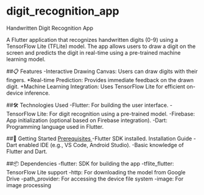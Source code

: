 # digit_recognition_app
Handwritten Digit Recognition App

A Flutter application that recognizes handwritten digits (0-9) using a TensorFlow Lite (TFLite) model. The app allows users to draw a digit on the screen and predicts the digit in real-time using a pre-trained machine learning model.

##📋 Features
-Interactive Drawing Canvas: Users can draw digits with their fingers.
*Real-time Prediction: Provides immediate feedback on the drawn digit.
+Machine Learning Integration: Uses TensorFlow Lite for efficient on-device inference.

##🛠️ Technologies Used
-Flutter: For building the user interface.
-TensorFlow Lite: For digit recognition using a pre-trained model.
-Firebase: App initialization (optional based on Firebase integration).
-Dart: Programming language used in Flutter.

##🚀 Getting Started
<ins>Prerequisites </ins>
-Flutter SDK installed. Installation Guide
-Dart enabled IDE (e.g., VS Code, Android Studio).
-Basic knowledge of Flutter and Dart.

##📦 Dependencies
-flutter: SDK for building the app
-tflite_flutter: TensorFlow Lite support
-http: For downloading the model from Google Drive
-path_provider: For accessing the device file system
-image: For image processing
